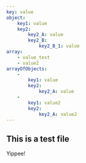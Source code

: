 ```yaml
---
key: value
object:
    key1: value
    key2:
        key2_A: value
        key2_B:
            key2_B_1: value
array:
    - value_test
    - value2
arrayOfObjects:
    -
        key1: value
        key2:
            key2_A: value
    -
        key1: value2
        key2:
            key2_A: value2
---
```

## This is a test file
Yippee!
